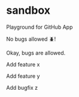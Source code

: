 # sandbox

Playground for GitHub App

No bugs allowed :beetle:!

Okay, bugs are allowed.

Add feature x

Add feature y

Add bugfix z